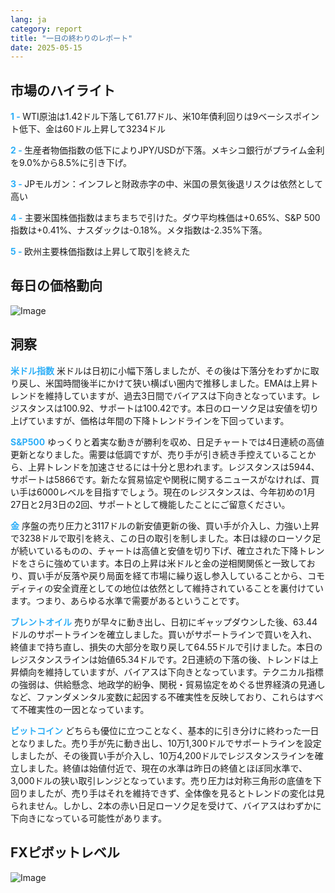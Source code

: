 ```yaml
---
lang: ja
category: report
title: "一日の終わりのレポート"
date: 2025-05-15
---
```



<h2>市場のハイライト</h2>
<strong style="color: #2caef7;">1 - </strong> WTI原油は1.42ドル下落して61.77ドル、米10年債利回りは9ベーシスポイント低下、金は60ドル上昇して3234ドル

<strong style="color: #2caef7;">2 - </strong> 生産者物価指数の低下によりJPY/USDが下落。メキシコ銀行がプライム金利を9.0%から8.5%に引き下げ。


<strong style="color: #2caef7;">3 - </strong> JPモルガン：インフレと財政赤字の中、米国の景気後退リスクは依然として高い

<strong style="color: #2caef7;">4 - </strong> 主要米国株価指数はまちまちで引けた。ダウ平均株価は+0.65%、S&P 500指数は+0.41%、ナスダックは-0.18%。メタ指数は-2.35%下落。

<strong style="color: #2caef7;">5 - </strong> 欧州主要株価指数は上昇して取引を終えた



<h2>毎日の価格動向</h2>
<img src="https://markleighedu.github.io/img/May-2025/15-May-2025/price.jpg" alt="Image"/>

<h2>洞察</h2>
<strong style="color: #2caef7;">米ドル指数</strong> 米ドルは日初に小幅下落しましたが、その後は下落分をわずかに取り戻し、米国時間後半にかけて狭い横ばい圏内で推移しました。EMAは上昇トレンドを維持していますが、過去3日間でバイアスは下向きとなっています。レジスタンスは100.92、サポートは100.42です。本日のローソク足は安値を切り上げていますが、価格は年間の下降トレンドラインを下回っています。

<strong style="color: #2caef7;">S&P500</strong> ゆっくりと着実な動きが勝利を収め、日足チャートでは4日連続の高値更新となりました。需要は低調ですが、売り手が引き続き手控えていることから、上昇トレンドを加速させるには十分と思われます。レジスタンスは5944、サポートは5866です。新たな貿易協定や関税に関するニュースがなければ、買い手は6000レベルを目指すでしょう。現在のレジスタンスは、今年初めの1月27日と2月3日の2回、サポートとして機能したことにご留意ください。

<strong style="color: #2caef7;">金</strong> 序盤の売り圧力と3117ドルの新安値更新の後、買い手が介入し、力強い上昇で3238ドルで取引を終え、この日の取引を制しました。本日は緑のローソク足が続いているものの、チャートは高値と安値を切り下げ、確立された下降トレンドをさらに強めています。本日の上昇は米ドルと金の逆相関関係と一致しており、買い手が反落や戻り局面を経て市場に繰り返し参入していることから、コモディティの安全資産としての地位は依然として維持されていることを裏付けています。つまり、あらゆる水準で需要があるということです。

<strong style="color: #2caef7;">ブレントオイル</strong> 売りが早々に動き出し、日初にギャップダウンした後、63.44ドルのサポートラインを確立しました。買いがサポートラインで買いを入れ、終値まで持ち直し、損失の大部分を取り戻して64.55ドルで引けました。本日のレジスタンスラインは始値65.34ドルです。2日連続の下落の後、トレンドは上昇傾向を維持していますが、バイアスは下向きとなっています。テクニカル指標の強弱は、供給懸念、地政学的紛争、関税・貿易協定をめぐる世界経済の見通しなど、ファンダメンタル変数に起因する不確実性を反映しており、これらはすべて不確実性の一因となっています。

<strong style="color: #2caef7;">ビットコイン</strong> どちらも優位に立つことなく、基本的に引き分けに終わった一日となりました。売り手が先に動き出し、10万1,300ドルでサポートラインを設定しましたが、その後買い手が介入し、10万4,200ドルでレジスタンスラインを確立しました。終値は始値付近で、現在の水準は昨日の終値とほぼ同水準で、3,000ドルの狭い取引レンジとなっています。売り圧力は対称三角形の底値を下回りましたが、売り手はそれを維持できず、全体像を見るとトレンドの変化は見られません。しかし、2本の赤い日足ローソク足を受けて、バイアスはわずかに下向きになっている可能性があります。



<h2>FXピボットレベル</h2>
<img src="https://markleighedu.github.io/img/May-2025/15-May-2025/pivot.jpg" alt="Image"/>